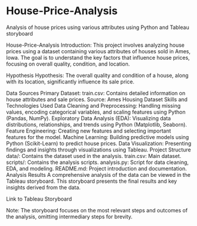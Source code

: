 # House-Price-Analysis
Analysis of house prices using various attributes using Python and Tableau storyboard 

House-Price-Analysis
Introduction:
This project involves analyzing house prices using a dataset containing various attributes of houses sold in Ames, Iowa. The goal is to understand the key factors that influence house prices, focusing on overall quality, condition, and location.

Hypothesis
Hypothesis: The overall quality and condition of a house, along with its location, significantly influence its sale price.

Data Sources
Primary Dataset:
train.csv: Contains detailed information on house attributes and sale prices.
Source: Ames Housing Dataset
Skills and Technologies Used
Data Cleaning and Preprocessing: Handling missing values, encoding categorical variables, and scaling features using Python (Pandas, NumPy).
Exploratory Data Analysis (EDA): Visualizing data distributions, relationships, and trends using Python (Matplotlib, Seaborn).
Feature Engineering: Creating new features and selecting important features for the model.
Machine Learning: Building predictive models using Python (Scikit-Learn) to predict house prices.
Data Visualization: Presenting findings and insights through visualizations using Tableau.
Project Structure
data/: Contains the dataset used in the analysis.
train.csv: Main dataset.
scripts/: Contains the analysis scripts.
analysis.py: Script for data cleaning, EDA, and modeling.
README.md: Project introduction and documentation.
Analysis Results
A comprehensive analysis of the data can be viewed in the Tableau storyboard. This storyboard presents the final results and key insights derived from the data.

Link to Tableau Storyboard

Note: The storyboard focuses on the most relevant steps and outcomes of the analysis, omitting intermediary steps for brevity.
